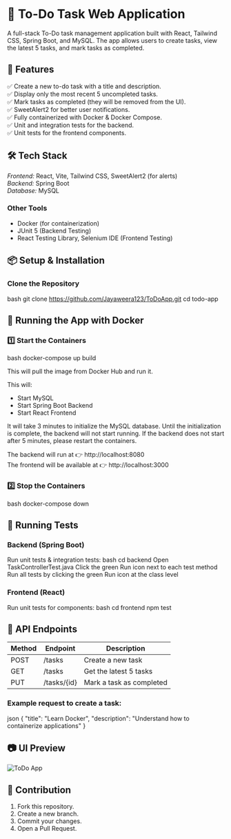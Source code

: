 # 📝 To-Do Task Web Application
A full-stack To-Do task management application built with React, Tailwind CSS, Spring Boot, and MySQL. The app allows users to create tasks, view the latest 5 tasks, and mark tasks as completed.

## 🚀 Features
✅ Create a new to-do task with a title and description.  
✅ Display only the most recent 5 uncompleted tasks.  
✅ Mark tasks as completed (they will be removed from the UI).  
✅ SweetAlert2 for better user notifications.  
✅ Fully containerized with Docker & Docker Compose.  
✅ Unit and integration tests for the backend.  
✅ Unit tests for the frontend components.  

## 🛠 Tech Stack
*Frontend:* React, Vite, Tailwind CSS, SweetAlert2 (for alerts)  
*Backend:* Spring Boot  
*Database:* MySQL  

### Other Tools
- Docker (for containerization)  
- JUnit 5 (Backend Testing)  
- React Testing Library, Selenium IDE (Frontend Testing)  

## 📦 Setup & Installation

### Clone the Repository
bash
git clone https://github.com/Jayaweera123/ToDoApp.git
cd todo-app

## 🐳 Running the App with Docker

### 1️⃣ Start the Containers
bash
docker-compose up build

This will pull the image from Docker Hub and run it.

This will:
- Start MySQL
- Start Spring Boot Backend
- Start React Frontend

It will take 3 minutes to initialize the MySQL database. Until the initialization is complete, the backend will not start running. If the backend does not start after 5 minutes, please restart the containers.

The backend will run at 👉 http://localhost:8080  
The frontend will be available at 👉 http://localhost:3000  

### 2️⃣ Stop the Containers
bash
docker-compose down


## 🧪 Running Tests

### Backend (Spring Boot)
Run unit tests & integration tests:
bash
cd backend
Open TaskControllerTest.java
Click the green Run icon next to each test method
Run all tests by clicking the green Run icon at the class level

### Frontend (React)
Run unit tests for components:
bash
cd frontend
npm test


## 📡 API Endpoints

| Method | Endpoint           | Description             |
|--------|-------------------|-------------------------|
| POST   | /tasks          | Create a new task       |
| GET    | /tasks          | Get the latest 5 tasks  |
| PUT    | /tasks/{id} | Mark a task as completed |

### Example request to create a task:
json
{
  "title": "Learn Docker",
  "description": "Understand how to containerize applications"
}


## 📷 UI Preview
![ToDo App](https://github.com/user-attachments/assets/193c66f3-24cf-4674-9dd8-385fed596524)


## 🙌 Contribution
1. Fork this repository.  
2. Create a new branch.  
3. Commit your changes.  
4. Open a Pull Request.
